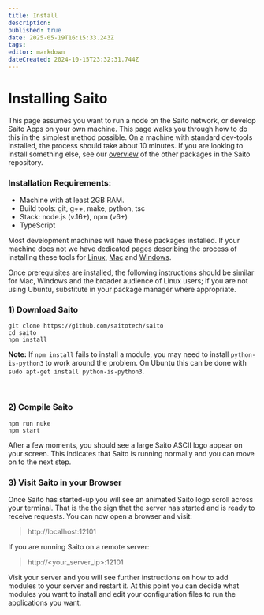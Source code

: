 ```yaml
---
title: Install
description: 
published: true
date: 2025-05-19T16:15:33.243Z
tags: 
editor: markdown
dateCreated: 2024-10-15T23:32:31.744Z
---
```


# Installing Saito

This page assumes you want to run a node on the Saito network, or develop Saito Apps on your own machine. This page walks you through how to do this in the simplest method possible. On a machine with standard dev-tools installed, the process should take about 10 minutes. If you are looking to install something else, see our [overview](/install/overview) of the other packages in the Saito repository.

### Installation Requirements:

- Machine with at least 2GB RAM.
- Build tools: git, g++, make, python, tsc
- Stack: node.js (v.16+), npm (v6+)
- TypeScript

Most development machines will have these packages installed. If your machine does not we have dedicated pages describing the process of installing these tools for [Linux](/install/linux), [Mac](/install/mac) and [Windows](/install/windows).

Once prerequisites are installed, the following instructions should be similar for Mac, Windows and the broader audience of Linux users; if you are not using Ubuntu, substitute in your package manager where appropriate.

### 1) Download Saito

```
git clone https://github.com/saitotech/saito
cd saito
npm install
```

**Note:** If ```npm install``` fails to install a module, you may need to install `python-is-python3` to work around the problem. On Ubuntu this can be done with ```sudo apt-get install python-is-python3```.

<br />


### 2) Compile Saito

```
npm run nuke
npm start
```

After a few moments, you should see a large Saito ASCII logo appear on your screen. This indicates that Saito is running normally and you can move on to the next step.

### 3) Visit Saito in your Browser

Once Saito has started-up you will see an animated Saito logo scroll across your terminal. That is the the sign that the server has started and is ready to receive requests. You can now open a browser and visit:

> http://localhost:12101

If you are running Saito on a remote server: 

>http://<your_server_ip>:12101

Visit your server and you will see further instructions on how to add modules to your server and restart it. At this point you can decide what modules you want to install and edit your configuration files to run the applications you want.

